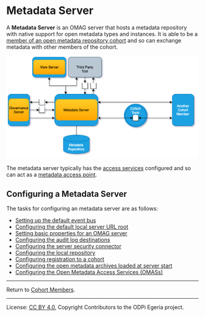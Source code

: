 <!-- SPDX-License-Identifier: CC-BY-4.0 -->
<!-- Copyright Contributors to the ODPi Egeria project 2020. -->

# Metadata Server

A **Metadata Server** is an OMAG server that hosts a
metadata repository with native support for open metadata types and
instances.  It is able to be a 
[member of an open metadata repository cohort](cohort-member.md) and so
can exchange metadata with other members of the cohort.

![Metadata Server](metadata-server.png)

The metadata server typically has the [access services](../../../access-services)
configured and so can act as a [metadata access point](metadata-access-point.md).


## Configuring a Metadata Server

The tasks for configuring an metadata server are as follows:

* [Setting up the default event bus](../user/configuring-event-bus.md)
* [Configuring the default local server URL root](../user/configuring-local-server-url.md)
* [Setting basic properties for an OMAG server](../user/configuring-omag-server-basic-properties.md)
* [Configuring the audit log destinations](../user/configuring-the-audit-log.md)
* [Configuring the server security connector](../user/configuring-the-server-security-connector.md)
* [Configuring the local repository](../user/configuring-the-local-repository.md)
* [Configuring registration to a cohort](../user/configuring-registration-to-a-cohort.md)
* [Configuring the open metadata archives loaded at server start](../user/configuring-the-startup-archives.md)
* [Configuring the Open Metadata Access Services (OMASs)](../user/configuring-the-access-services.md)

----
Return to [Cohort Members](cohort-member.md).

----
License: [CC BY 4.0](https://creativecommons.org/licenses/by/4.0/),
Copyright Contributors to the ODPi Egeria project.